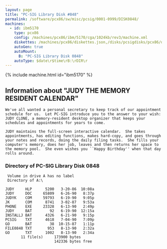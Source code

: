 ```yaml
---
layout: page
title: "PC-SIG Library Disk #848"
permalink: /software/pcx86/sw/misc/pcsig/0001-0999/DISK0848/
machines:
  - id: ibm5170
    type: pcx86
    config: /machines/pcx86/ibm/5170/cga/1024kb/rev3/machine.xml
    diskettes: /machines/pcx86/diskettes.json,/disks/pcsigdisks/pcx86/diskettes.json
    autoGen: true
    autoMount:
      B: "PC-SIG Library Disk 0848"
    autoType: $date\r$time\rB:\rDIR\r
---
```


{% include machine.html id="ibm5170" %}

## Information about "JUDY THE MEMORY RESIDENT CALENDAR"

    We've all wanted a personal secretary to keep track of our appointment
    schedule for us.  Let PC-SIG introduce you to the answer to your wish:
    JUDY CLONE, a memory-resident desktop organizer that keeps your
    schedules and appointments for years to come.
    
    JUDY maintains the full-screen interactive calendar.  She takes
    appointments, has editing functions, makes hard-copy, and goes through
    your notes and records, doing the daily filing tasks.  She fills your
    computer's memory, does her job, leaves and then returns her space to
    the memory pool.  She even wishes you ``Happy Birthday'' when that day
    rolls around.

### Directory of PC-SIG Library Disk 0848

     Volume in drive A has no label
     Directory of A:\

    JUDY     HLP      5200   3-20-86  10:08a
    JUDY     DOC     65809   6-26-90   8:37p
    JUDYK    COM     59793   6-19-90   9:05p
    JK       COM      8741   3-02-87   9:53a
    PHONE    EXE     23328   6-13-90   2:49p
    JUDY     BAT        92   6-19-90  12:15a
    INSTALLJ BAT      4326   6-21-90   9:15p
    PCSIG    TXT      4618   7-04-90   7:09p
    GO       BAT        38  10-15-87   1:11p
    FILE0848 TXT       953   8-13-90   2:32a
    GO       TXT      1002   8-13-90   2:34a
           11 file(s)     173900 bytes
                          142336 bytes free
